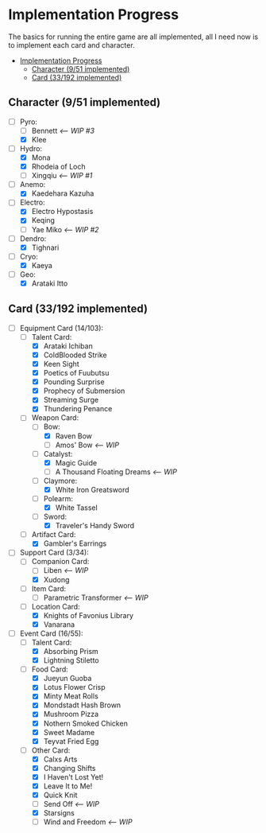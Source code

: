 # Implementation Progress

The basics for running the entire game are all implemented,
all I need now is to implement each card and character.

- [Implementation Progress](#implementation-progress)
  - [Character (9/51 implemented)](#character-951-implemented)
  - [Card (33/192 implemented)](#card-33192-implemented)

## Character (9/51 implemented)

- [ ] Pyro:
  - [ ] Bennett _<-- WIP #3_
  - [x] Klee
- [ ] Hydro:
  - [x] Mona
  - [x] Rhodeia of Loch
  - [ ] Xingqiu _<-- WIP #1_
- [ ] Anemo:
  - [x] Kaedehara Kazuha
- [ ] Electro:
  - [x] Electro Hypostasis
  - [x] Keqing
  - [ ] Yae Miko _<-- WIP #2_
- [ ] Dendro:
  - [x] Tighnari
- [ ] Cryo:
  - [x] Kaeya
- [ ] Geo:
  - [x] Arataki Itto

## Card (33/192 implemented)

- [ ] Equipment Card (14/103):
  - [ ] Talent Card:
    - [x] Arataki Ichiban
    - [x] ColdBlooded Strike
    - [x] Keen Sight
    - [x] Poetics of Fuubutsu
    - [x] Pounding Surprise
    - [x] Prophecy of Submersion
    - [x] Streaming Surge
    - [x] Thundering Penance
  - [ ] Weapon Card:
    - [ ] Bow:
      - [x] Raven Bow
      - [ ] Amos' Bow _<-- WIP_
    - [ ] Catalyst:
      - [x] Magic Guide
      - [ ] A Thousand Floating Dreams _<-- WIP_
    - [ ] Claymore:
      - [x] White Iron Greatsword
    - [ ] Polearm:
      - [x] White Tassel
    - [ ] Sword:
      - [x] Traveler's Handy Sword
  - [ ] Artifact Card:
    - [x] Gambler's Earrings
- [ ] Support Card (3/34):
  - [ ] Companion Card:
    - [ ] Liben _<-- WIP_
    - [x] Xudong
  - [ ] Item Card:
    - [ ] Parametric Transformer _<-- WIP_
  - [ ] Location Card:
    - [x] Knights of Favonius Library
    - [x] Vanarana
- [ ] Event Card (16/55):
  - [ ] Talent Card:
    - [x] Absorbing Prism
    - [x] Lightning Stiletto
  - [ ] Food Card:
    - [x] Jueyun Guoba
    - [x] Lotus Flower Crisp
    - [x] Minty Meat Rolls
    - [x] Mondstadt Hash Brown
    - [x] Mushroom Pizza
    - [x] Nothern Smoked Chicken
    - [x] Sweet Madame
    - [x] Teyvat Fried Egg
  - [ ] Other Card:
    - [x] Calxs Arts
    - [x] Changing Shifts
    - [x] I Haven't Lost Yet!
    - [x] Leave It to Me!
    - [x] Quick Knit
    - [ ] Send Off _<-- WIP_
    - [x] Starsigns
    - [ ] Wind and Freedom _<-- WIP_
